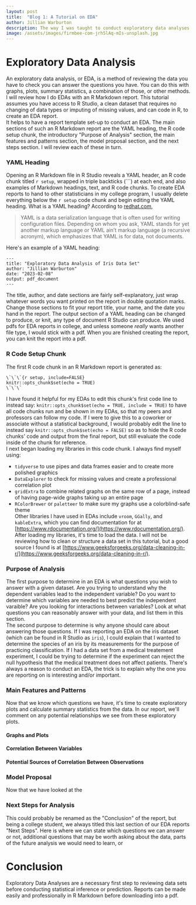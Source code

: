 ```yaml
---
layout: post
title:  "Blog 1: A Tutorial on EDA"
author: Jillian Warburton
description: The way I was taught to conduct exploratory data analyses
image: /assets/images/firmbee-com-jrh5lAq-mIs-unsplash.jpg  
---
```


# Exploratory Data Analysis
An exploratory data analysis, or EDA, is a method of reviewing the data you have to check you can answer the questions you have. You can do this with graphs, plots, summary statistics, a combination of those, or other methods. I will review how I do EDAs with an R Markdown report. This tutorial assumes you have access to R Studio, a clean dataset that requires no changing of data types or imputing of missing values, and can code in R, to create an EDA report.  
It helps to have a report template set-up to conduct an EDA. The main sections of such an R Markdown report are the YAML heading, the R code setup chunk, the introductory "Purpose of Analysis" section, the main features and patterns section, the model proposal section, and the next steps section. I will review each of these in turn. 

### YAML Heading
Opening an R Markdown file in R Studio reveals a YAML header, an R code chunk titled `r setup`, wrapped in triple backticks (\`\`\`) at each end, and also examples of Markdown headings, text, and R code chunks. To create EDA reports to hand to other statisticians in my college program, I usually delete everything below the `r setup` code chunk and begin editing the YAML heading.
What is a YAML heading? According to [redhat.com](https://www.redhat.com/en/topics/automation/what-is-yaml),  
>YAML is a data serialization language that is often used for writing configuration files. Depending on whom you ask, YAML stands for yet another markup language or YAML ain’t markup language (a recursive acronym), which emphasizes that YAML is for data, not documents.   

Here's an example of a YAML heading:
```
---
title: "Exploratory Data Analysis of Iris Data Set"
author: "Jillian Warburton"
date: "2023-02-08"
output: pdf_document
---
```   
The title, author, and date sections are fairly self-explanatory, just wrap whatever words you want printed on the report in double quotation marks. Change those sections to fit your report title, your name, and the date you hand in the report. The output section of a YAML heading can be changed to produce, or knit, any type of document R Studio can produce. We used pdfs for EDA reports in college, and unless someone *really* wants another file type, I would stick with a pdf. When you are finished creating the report, you can knit the report into a pdf.

### R Code Setup Chunk
The first R code chunk in an R Markdown report is generated as:
```
\`\`\`{r setup, include=FALSE}
knitr::opts_chunk$set(echo = TRUE)
\`\`\`
```   
I have found it helpful for my EDAs to edit this chunk's first code line to instead say: `knitr::opts_chunk$set(echo = TRUE, include = TRUE)` to have all code chunks run and be shown in my EDAs, so that my peers and professors can follow my code. If I were to give this to a coworker or associate without a statistical background, I would probably edit the line to instead say `knitr::opts_chunk$set(echo = FALSE)` so as to hide the R code chunks' code and output from the final report, but still evaluate the code inside of the chunk for reference.  
I next began loading my libraries in this code chunk. I always find myself using:  
* `tidyverse` to use pipes and data frames easier and to create more polished graphics  
* `DataExplorer` to check for missing values and create a professional correlation plot  
* `gridExtra` to combine related graphs on the same row of a page, instead of having page-wide graphs taking up an entire page  
* `RColorBrewer` or `paletteer` to make sure my graphs use a colorblind-safe theme  
Other libraries I have used in EDAs include `vroom`, `GGally`, and `kableExtra`, which you can find documentation for at [https://www.rdocumentation.org/](https://www.rdocumentation.org/).  
After loading my libraries, it's time to load the data. I will not be reviewing how to clean or structure a data set in this tutorial, but a good source I found is at [https://www.geeksforgeeks.org/data-cleaning-in-r/](https://www.geeksforgeeks.org/data-cleaning-in-r/).  

### Purpose of Analysis
The first purpose to determine in an EDA is what questions you wish to answer with a given dataset. Are you trying to understand why the dependent variables lead to the independent variable? Do you want to determine which variables are needed to best predict the independent varaible? Are you looking for interactions between variables? Look at what questions you can reasonably answer with your data, and list them in this section.  
The second purpose to determine is why anyone should care about answering those questions. If I was reporting an EDA on the iris dataset (which can be found in R Studio as `iris`), I could explain that I wanted to determine the species of an iris by its measurements for the purpose of practicing classification. If I had a data set from a medical treatement experiment, I could be trying to determine if the experiment can reject the null hypothesis that the medical treatment does not affect patients. There's always a reason to conduct an EDA, the trick is to explain why the one you are reporting on is interesting and/or important.

### Main Features and Patterns
Now that we know which questions we have, it's time to create exploratory plots and calculate summary statistics from the data. In our report, we'll comment on any potential relationships we see from these exploratory plots.

#### Graphs and Plots

#### Correlation Between Variables

#### Potential Sources of Correlation Between Observations

### Model Proposal
Now that we have looked at the 

### Next Steps for Analysis
This could probably be renamed as the "Conclusion" of the report, but being a college student, we always titled this last section of our EDA reports "Next Steps". Here is where we can state which questions we can answer or not, additional questions that may be worth asking about the data, parts of the future analysis we would need to learn, or 

# Conclusion
Exploratory Data Analyses are a necessary first step to reviewing data sets before conducting statistical inference or prediction. Reports can be made easily and professionally in R Markdown before downloading into a pdf. 

